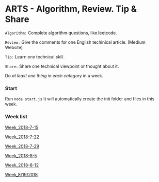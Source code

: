 # ARTS - Algorithm, Review. Tip & Share

`Algorithm:` Complete algorithm questions, like leetcode.

`Review:` Give the comments for one English techinical article. (Medium Website)

`Tip:` Learn one technical skill.

`Share:` Share one technical viewpoint or thought about it. 

Do *at least one thing in each category* in a week. 


### Start
Run ```node start.js``` It will automatically create the init folder and files in this week.

### Week list
[Week_2018-7-15](https://github.com/RogerZZZZZ/ARTS/blob/master/Week_2018-7-15/arts.md)

[Week_2018-7-22](https://github.com/RogerZZZZZ/ARTS/blob/master/Week_2018-7-22/arts.md)

[Week_2018-7-29](https://github.com/RogerZZZZZ/ARTS/blob/master/Week_2018-7-29/arts.md)

[Week_2018-8-5](https://github.com/RogerZZZZZ/ARTS/blob/master/Week_2018-8-5/arts.md)

[Week_2018-8-12](https://github.com/RogerZZZZZ/ARTS/blob/master/Week_2018-8-12/arts.md)

[Week_8/19/2018](https://github.com/RogerZZZZZ/ARTS/blob/master/Week_8/19/2018/arts.md)